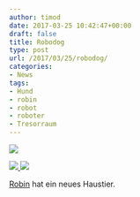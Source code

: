 ```yaml
---
author: timod
date: 2017-03-25 10:42:47+00:00
draft: false
title: Robodog
type: post
url: /2017/03/25/robodog/
categories:
- News
tags:
- Hund
- robin
- robot
- roboter
- Tresorraum
---
```


[![](https://www.fablab-neckar-alb.org/wp-content/uploads/2017/03/17492555_1479311755443185_1332172454102728895_o-1024x768.jpg)
](https://www.fablab-neckar-alb.org/wp-content/uploads/2017/03/17492555_1479311755443185_1332172454102728895_o.jpg)

[![](https://www.fablab-neckar-alb.org/wp-content/uploads/2017/03/17504653_1479311528776541_3943388518900516526_o-1024x768.jpg)
](https://www.fablab-neckar-alb.org/wp-content/uploads/2017/03/17504653_1479311528776541_3943388518900516526_o.jpg) [![](https://www.fablab-neckar-alb.org/wp-content/uploads/2017/03/17434625_1479311642109863_7612203449119688088_o-1024x768.jpg)
](https://www.fablab-neckar-alb.org/wp-content/uploads/2017/03/17434625_1479311642109863_7612203449119688088_o.jpg)

[Robin](http://www.broadfoot-design.com) hat ein neues Haustier.
